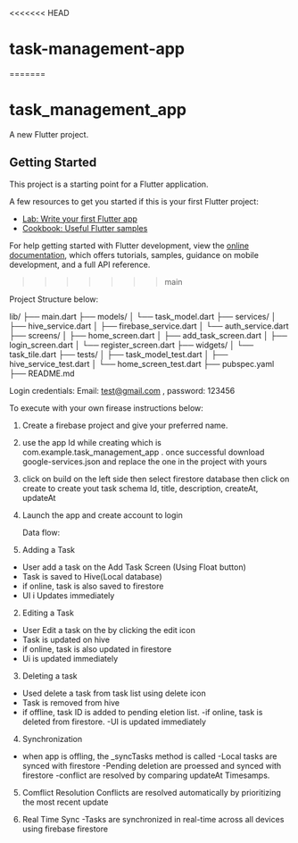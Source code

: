 <<<<<<< HEAD
# task-management-app
=======
# task_management_app

A new Flutter project.

## Getting Started

This project is a starting point for a Flutter application.

A few resources to get you started if this is your first Flutter project:

- [Lab: Write your first Flutter app](https://docs.flutter.dev/get-started/codelab)
- [Cookbook: Useful Flutter samples](https://docs.flutter.dev/cookbook)

For help getting started with Flutter development, view the
[online documentation](https://docs.flutter.dev/), which offers tutorials,
samples, guidance on mobile development, and a full API reference.
>>>>>>> main



 Project Structure below:

lib/
├── main.dart
├── models/
│   └── task_model.dart
├── services/
│   ├── hive_service.dart
│   ├── firebase_service.dart
│   └── auth_service.dart
├── screens/
│   ├── home_screen.dart
│   ├── add_task_screen.dart
│   ├── login_screen.dart
│   └── register_screen.dart
├── widgets/
│   └── task_tile.dart
├── tests/
│   ├── task_model_test.dart
│   ├── hive_service_test.dart
│   └── home_screen_test.dart
├── pubspec.yaml
├── README.md

Login credentials:  Email: test@gmail.com  , password: 123456

To execute with your own firease instructions below: 

1. Create a firebase project and give your preferred name.
2. use the app Id while creating which is  com.example.task_management_app . once successful download google-services.json and replace the one in the project with yours
3. click on build on the left side then select firestore database then click on create to create yout task schema Id, title, description, createAt, updateAt
4. Launch the app and create account to login



   Data flow:
1. Adding a Task
- User add a task on the Add Task Screen (Using Float button)
- Task is saved to Hive(Local database)
- if online, task is also saved to firestore
- UI i Updates immediately

2. Editing a Task
- User Edit a task on the by clicking the edit icon
- Task is updated on hive
- if online, task is also updated in firestore
- Ui is updated immediately
3. Deleting a task
- Used delete a task from task list using delete icon
- Task is removed from hive
-  if offline, task ID is added to pending eletion list.
-if online, task is deleted from firestore.
-UI is updated immediately
4. Synchronization 
- when app is offling, the _syncTasks method is called
-Local tasks are synced with firestore
-Pending deletion are proessed and synced with firestore
-conflict are resolved by comparing updateAt Timesamps.

5. Comflict Resolution
Conflicts are resolved automatically by prioritizing the most recent update

6. Real Time Sync
-Tasks are synchronized in real-time across all devices using firebase firestore

